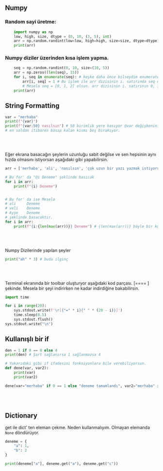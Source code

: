 

## Numpy

### Random sayi üretme:

```python
    import numpy as np
    low, high, size, dtype = (0, 10, (3, 5), int)
    arr = np.random.randint(low=low, high=high, size=size, dtype=dtype)
    print(arr)
```

### Numpy diziler üzerinden kısa işlem yapma.

```python
    seq = np.random.randint(0, 10, size=(10, 5))
    arr = np.zeros((len(seq), 15))
    for i, seq in enumerate(seq): # keşke daha önce bilseydim enumerate' i. Bir dizinin ilk index sayısını ikinci olarak değerini veriyor.
        arr[i, seq] = 1 # Bu işlem ile arr dizisinin i. satırında seq dizisindeki değerleri 1 yapıyor.
        # Mesela seq = [0, 1, 2] olsun. arr dizisinin i. satırının 0, 1, 2. satırlarını 1 yapıyor
    print(arr)
```

## String Formatting

```python
var = "merhaba"
print(f"{var}")
print(f"{var:50} nasılsın") # 50 birimlik yere basıyor @var değişkenini. Eğer @var değeri 50 birim değilse değişkeni
# en soldan itibaren basıp kalan kısmı boş bırakıyor.
```
<br />
<br />

Eğer ekrana basacağın şeylerin uzunluğu sabit değilse ve sen hepsinin aynı hızda olmasını istiyorsan aşağıdaki gibi yapabilirsin.

```python
arr = ['merhaba', 'ali', 'nasılsın', 'çok uzun bir yazı yazmak istiyorum'] # 

# Bu for' da "@i Deneme" şeklinde basıcak
for i in arr:
    print(f"{i} Deneme")


# Bu for' da ise Mesela
# ali     Deneme
# veli    Deneme
# Ayşe    Deneme
# şeklinde basacaktır.
for i in arr:
    print(f"{i:{len(max(arr))}} Deneme") # {len(max(arr))} böyle bir kullanım ile bir işlemden yapıp değer belirliyebiliyoruz
```
<br/>
<br/>

Numpy Dizilerinde yapılan şeyler

```python
print("ah" * 3) # buda ilginç
```

<br/>
<br/>

Terminal ekranında bir toolbar oluşturyor aşağıdaki kod parçası. [====     ] şekinde. Mesela bir şeyi indirirken ne kadar indirdiğine bakabilirsin.

```python
import time

for i in range(20):
    sys.stdout.write(f'\r[{"=" * i}{" " * (20 - i)}]')
    time.sleep(0.5)
    sys.stdout.flush()
sys.stdout.write("\n")
```

## Kullanışlı bir if

```python
den = 1 if 0 == 0 else 4 
print(den) # Şart sağlanırsa 1 sağlanmazsa 4

# Yukarıdaki gibi if ifadesini fonksiyonlara bile verebiliyorsun.
def dene(var, var2):
    print(var)
    print(var2)

dene(var="merhaba" if 0 == 1 else "deneme tamamlandı", var2="merhaba" if 0 == 0 else "deneme tamamlandı")
```

<br/>
<br/>

## Dictionary

get ile dict' ten eleman çekme. Neden kullanmalıyım. Olmayan elemanda `None` döndürüyor.

```python
deneme = {
    "a": 1,
    "b": 2
}

print(deneme["a"], deneme.get("a"), deneme.get("c")) 
```